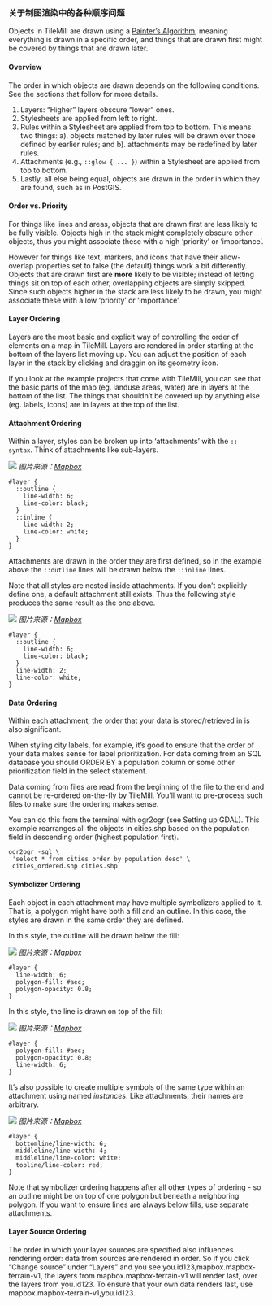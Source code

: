 ### 关于制图渲染中的各种顺序问题

Objects in TileMill are drawn using a [Painter’s Algorithm](http://en.wikipedia.org/wiki/Painter's_algorithm), meaning everything is drawn in a specific order, and things that are drawn first might be covered by things that are drawn later.

#### Overview

The order in which objects are drawn depends on the following conditions. See the sections that follow for more details.

1. Layers: “Higher” layers obscure “lower” ones.
2. Stylesheets are applied from left to right.
3. Rules within a Stylesheet are applied from top to bottom. This means two things: a). objects matched by later rules will be drawn over those defined by earlier rules; and b). attachments may be redefined by later rules.
4. Attachments (e.g., `::glow { ... }`) within a Stylesheet are applied from top to bottom.
5. Lastly, all else being equal, objects are drawn in the order in which they are found, such as in PostGIS.

#### Order vs. Priority

For things like lines and areas, objects that are drawn first are less likely to be fully visible. Objects high in the stack might completely obscure other objects, thus you might associate these with a high ‘priority’ or ‘importance’.

However for things like text, markers, and icons that have their allow-overlap properties set to false (the default) things work a bit differently. Objects that are drawn first are **more** likely to be visible; instead of letting things sit on top of each other, overlapping objects are simply skipped. Since such objects higher in the stack are less likely to be drawn, you might associate these with a low ‘priority’ or ‘importance’.

#### Layer Ordering

Layers are the most basic and explicit way of controlling the order of elements on a map in TileMill. Layers are rendered in order starting at the bottom of the layers list moving up. You can adjust the position of each layer in the stack by clicking and draggin on its geometry icon.

If you look at the example projects that come with TileMill, you can see that the basic parts of the map (eg. landuse areas, water) are in layers at the bottom of the list. The things that shouldn’t be covered up by anything else (eg. labels, icons) are in layers at the top of the list.

#### Attachment Ordering

Within a layer, styles can be broken up into ‘attachments’ with the `:: syntax`. Think of attachments like sub-layers.

![](https://www.mapbox.com/tilemill/assets/pages/symbol-order-0.png)
_图片来源：[Mapbox](https://www.mapbox.com/tilemill/docs/guides/symbol-drawing-order/)_

	
	#layer {
	  ::outline {
	    line-width: 6;
	    line-color: black;
	  }
	  ::inline {
	    line-width: 2;
	    line-color: white;
	  }
	}
	

Attachments are drawn in the order they are first defined, so in the example above the `::outline` lines will be drawn below the `::inline` lines.

Note that all styles are nested inside attachments. If you don’t explicitly define one, a default attachment still exists. Thus the following style produces the same result as the one above.

![](https://www.mapbox.com/tilemill/assets/pages/symbol-order-0.png)
_图片来源：[Mapbox](https://www.mapbox.com/tilemill/docs/guides/symbol-drawing-order/)_

	
	#layer {
	  ::outline {
	    line-width: 6;
	    line-color: black;
	  }
	  line-width: 2;
	  line-color: white;
	}
	

#### Data Ordering

Within each attachment, the order that your data is stored/retrieved in is also significant.

When styling city labels, for example, it’s good to ensure that the order of your data makes sense for label prioritization. For data coming from an SQL database you should ORDER BY a population column or some other prioritization field in the select statement.

Data coming from files are read from the beginning of the file to the end and cannot be re-ordered on-the-fly by TileMill. You’ll want to pre-process such files to make sure the ordering makes sense.

You can do this from the terminal with ogr2ogr (see Setting up GDAL). This example rearranges all the objects in cities.shp based on the population field in descending order (highest population first).

	
	ogr2ogr -sql \
	 'select * from cities order by population desc' \
	 cities_ordered.shp cities.shp
	

#### Symbolizer Ordering

Each object in each attachment may have multiple symbolizers applied to it. That is, a polygon might have both a fill and an outline. In this case, the styles are drawn in the same order they are defined.

In this style, the outline will be drawn below the fill:

![](https://www.mapbox.com/tilemill/assets/pages/symbol-order-1.png)
_图片来源：[Mapbox](https://www.mapbox.com/tilemill/docs/guides/symbol-drawing-order/)_

	
	#layer {
	  line-width: 6;
	  polygon-fill: #aec;
	  polygon-opacity: 0.8;
	}
	

In this style, the line is drawn on top of the fill:

![](https://www.mapbox.com/tilemill/assets/pages/symbol-order-2.png)
_图片来源：[Mapbox](https://www.mapbox.com/tilemill/docs/guides/symbol-drawing-order/)_

	
	#layer {
	  polygon-fill: #aec;
	  polygon-opacity: 0.8;
	  line-width: 6;
	}
	

It’s also possible to create multiple symbols of the same type within an attachment using named _instances_. Like attachments, their names are arbitrary.

![](https://www.mapbox.com/tilemill/assets/pages/symbol-order-3.png)
_图片来源：[Mapbox](https://www.mapbox.com/tilemill/docs/guides/symbol-drawing-order/)_

	
	#layer {
	  bottomline/line-width: 6;
	  middleline/line-width: 4;
	  middleline/line-color: white;
	  topline/line-color: red;
	}
	

Note that symbolizer ordering happens after all other types of ordering - so an outline might be on top of one polygon but beneath a neighboring polygon. If you want to ensure lines are always below fills, use separate attachments.

#### Layer Source Ordering

The order in which your layer sources are specified also influences rendering order: data from sources are rendered in order. So if you click “Change source” under “Layers” and you see you.id123,mapbox.mapbox-terrain-v1, the layers from mapbox.mapbox-terrain-v1 will render last, over the layers from you.id123. To ensure that your own data renders last, use mapbox.mapbox-terrain-v1,you.id123.


